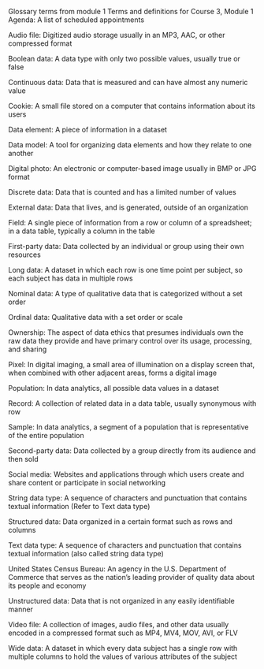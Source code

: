 Glossary terms from module 1
Terms and definitions for Course 3, Module 1
Agenda: A list of scheduled appointments

Audio file: Digitized audio storage usually in an MP3, AAC, or other compressed format

Boolean data: A data type with only two possible values, usually true or false

Continuous data: Data that is measured and can have almost any numeric value

Cookie: A small file stored on a computer that contains information about its users

Data element: A piece of information in a dataset 

Data model: A tool for organizing data elements and how they relate to one another

Digital photo: An electronic or computer-based image usually in BMP or JPG format

Discrete data: Data that is counted and has a limited number of values

External data: Data that lives, and is generated, outside of an organization

Field: A single piece of information from a row or column of a spreadsheet; in a data table, typically a column in the table

First-party data: Data collected by an individual or group using their own resources

Long data: A dataset in which each row is one time point per subject, so each subject has data in multiple rows

Nominal data: A type of qualitative data that is categorized without a set order

Ordinal data: Qualitative data with a set order or scale

Ownership: The aspect of data ethics that presumes individuals own the raw data they provide and have primary control over its usage, processing, and sharing 

Pixel: In digital imaging, a small area of illumination on a display screen that, when combined with other adjacent areas, forms a digital image 

Population: In data analytics, all possible data values in a dataset

Record: A collection of related data in a data table, usually synonymous with row

Sample: In data analytics, a segment of a population that is representative of the entire population

Second-party data: Data collected by a group directly from its audience and then sold 

Social media: Websites and applications through which users create and share content or participate in social networking

String data type: A sequence of characters and punctuation that contains textual information (Refer to Text data type)

Structured data: Data organized in a certain format such as rows and columns

Text data type: A sequence of characters and punctuation that contains textual information (also called string data type)

United States Census Bureau: An agency in the U.S. Department of Commerce that serves as the nation’s leading provider of quality data about its people and economy

Unstructured data: Data that is not organized in any easily identifiable manner

Video file: A collection of images, audio files, and other data usually encoded in a compressed format such as MP4, MV4, MOV, AVI, or FLV

Wide data: A dataset in which every data subject has a single row with multiple columns to hold the values of various attributes of the subject